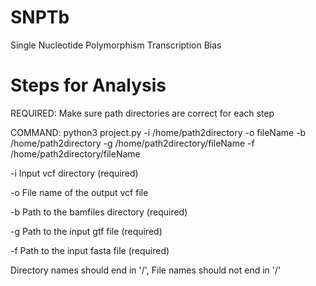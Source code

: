 # SNPTb
Single Nucleotide Polymorphism Transcription Bias
# Steps for Analysis
REQUIRED: Make sure path directories are correct for each step

COMMAND: python3 project.py -i /home/path2directory -o fileName -b /home/path2directory -g /home/path2directory/fileName -f /home/path2directory/fileName

-i Input vcf directory (required)

-o File name of the output vcf file

-b Path to the bamfiles directory (required)

-g Path to the input gtf file (required)

-f Path to the input fasta file (required)

Directory names should end in '/', File names should not end in '/'
